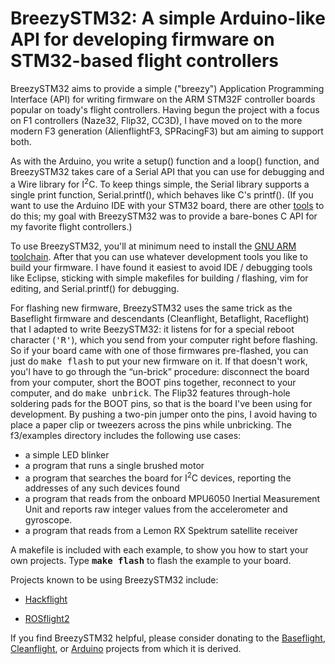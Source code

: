 # BreezySTM32: A simple Arduino-like API for developing firmware on STM32-based flight controllers

BreezySTM32 aims to provide a simple ("breezy") Application Programming Interface (API) for writing
firmware on the ARM STM32F controller boards popular on toady's flight controllers.  Having begun the
project with a focus on F1 controllers (Naze32, Flip32, CC3D), I have moved on to the more modern F3
generation (AlienflightF3, SPRacingF3) but am aiming to support both.

As with the Arduino, you write a setup() function and a loop() function, and BreezySTM32 takes care of
a Serial API that you can use for debugging and a Wire library for I<sup>2</sup>C.
To keep things simple, the Serial library supports a single print function, Serial.printf(), 
which behaves like C's printf().
(If you want to use the Arduino IDE with your STM32 board, there are other
[tools](https://github.com/rogerclarkmelbourne/Arduino_STM32)
to do this; my goal with BreezySTM32 was to provide a bare-bones C API for my favorite flight controllers.)

To use BreezySTM32, you'll at minimum need to install the [GNU ARM toolchain](https://launchpad.net/gcc-arm-embedded).
After that you can use whatever development tools you like to build your firmware.  I have found it easiest to avoid
IDE / debugging tools like Eclipse, sticking with simple
makefiles for building / flashing, vim for editing, and Serial.printf() for debugging.  

For flashing new firmware, BreezySTM32 uses the same trick as the Baseflight firmware and descendants
(Cleanflight, Betaflight, Raceflight) that I adapted to write BeezySTM32: it listens for
for a special reboot character (<tt>'R'</tt>), which you send
from your computer right before flashing.  So if your board came with one of those firmwares pre-flashed,
you can just do <tt>make flash</tt> to put your new firmware on it.  If that doesn't work, you'l have
to go through the &ldquo;un-brick&rdquo; procedure: disconnect the board from your computer, 
short the BOOT pins together, reconnect to your computer, and do <tt>make unbrick</tt>.  The Flip32
features through-hole soldering pads for the BOOT pins, so that is the board
I've been using for development.  By pushing a two-pin jumper onto the pins,
I avoid having to place a paper clip or tweezers across the pins while unbricking. 
The f3/examples directory includes the following use cases:
<ul>
<li> a simple LED blinker
<li> a program that runs a single brushed motor
<li> a program that searches the board for I<sup>2</sup>C devices, reporting the addresses of any such devices found
<li> a program that reads from the onboard MPU6050 Inertial Measurement Unit and reports raw integer values from
the accelerometer and gyroscope.
<li> a program that reads from a Lemon RX Spektrum satellite receiver
</ul>

A makefile is included with each example,
to show you how to start your own projects.  Type  <b><tt>make flash</tt></b> to flash the example to your board.

Projects known to be using BreezySTM32 include:
<ul>
<li> <a href="https://github.com/simondlevy/hackflight">Hackflight</a>
<p><li> <a href="https://github.com/BYU-MAGICC/ROSflight2">ROSflight2</a>
</ul>

If you find BreezySTM32 helpful, please consider donating
to the [Baseflight](https://goo.gl/3tyFhz),
[Cleanflight](https://www.paypal.com/cgi-bin/webscr?cmd=_s-xclick&hosted_button_id=TSQKVT6UYKGL6),
or <a href="https://www.arduino.cc/en/main/donate">Arduino</a> projects from which it is derived.
